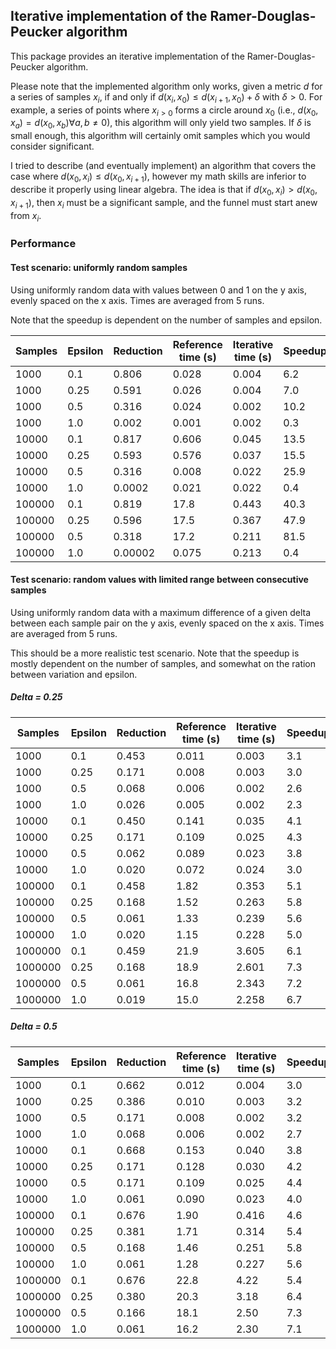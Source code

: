 ## Iterative implementation of the Ramer-Douglas-Peucker algorithm

This package provides an iterative implementation of the Ramer-Douglas-Peucker algorithm.

Please note that the implemented algorithm only works, given a metric $d$ for a series of samples $x_i$, if and only if $d(x_i, x_0) \leq d(x_{i+1}, x_0) + \delta$ with $\delta > 0$. For example, a series of points where $x_{i>0}$ forms a circle around $x_0$ (i.e., $d(x_0, x_a) = d(x_0, x_b) \forall a,b \neq 0$), this algorithm will only yield two samples. If $\delta$ is small enough, this algorithm will certainly omit samples which you would consider significant.

I tried to describe (and eventually implement) an algorithm that covers the case where $d(x_0, x_i) \leq d(x_0, x_{i+1})$, however my math skills are inferior to describe it properly using linear algebra. The idea is that if $d(x_0, x_i) > d(x_0, x_{i+1})$, then $x_i$ must be a significant sample, and the funnel must start anew from $x_i$.

### Performance

#### Test scenario: uniformly random samples

Using uniformly random data with values between 0 and 1 on the y axis, evenly spaced on the x axis.
Times are averaged from 5 runs.

Note that the speedup is dependent on the number of samples and epsilon.

| Samples | Epsilon | Reduction | Reference time (s) | Iterative time (s) | Speedup |
|---------|---------|-----------|--------------------|--------------------|---------|
| 1000    | 0.1     | 0.806     | 0.028              | 0.004              | 6.2     |
| 1000    | 0.25    | 0.591     | 0.026              | 0.004              | 7.0     |
| 1000    | 0.5     | 0.316     | 0.024              | 0.002              | 10.2    |
| 1000    | 1.0     | 0.002     | 0.001              | 0.002              | 0.3     |
| 10000   | 0.1     | 0.817     | 0.606              | 0.045              | 13.5    |
| 10000   | 0.25    | 0.593     | 0.576              | 0.037              | 15.5    |
| 10000   | 0.5     | 0.316     | 0.008              | 0.022              | 25.9    |
| 10000   | 1.0     | 0.0002    | 0.021              | 0.022              | 0.4     |
| 100000  | 0.1     | 0.819     | 17.8               | 0.443              | 40.3    |
| 100000  | 0.25    | 0.596     | 17.5               | 0.367              | 47.9    |
| 100000  | 0.5     | 0.318     | 17.2               | 0.211              | 81.5    |
| 100000  | 1.0     | 0.00002   | 0.075              | 0.213              | 0.4     |

#### Test scenario: random values with limited range between consecutive samples

Using uniformly random data with a maximum difference of a given delta between each sample pair on the y axis, evenly
spaced on the x axis.
Times are averaged from 5 runs.

This should be a more realistic test scenario.
Note that the speedup is mostly dependent on the number of samples, and somewhat on the ration between variation and
epsilon.

##### Delta = 0.25

| Samples | Epsilon | Reduction | Reference time (s) | Iterative time (s) | Speedup |
|---------|---------|-----------|--------------------|--------------------|---------|
| 1000    | 0.1     | 0.453     | 0.011              | 0.003              | 3.1     |
| 1000    | 0.25    | 0.171     | 0.008              | 0.003              | 3.0     |
| 1000    | 0.5     | 0.068     | 0.006              | 0.002              | 2.6     |
| 1000    | 1.0     | 0.026     | 0.005              | 0.002              | 2.3     |
| 10000   | 0.1     | 0.450     | 0.141              | 0.035              | 4.1     |
| 10000   | 0.25    | 0.171     | 0.109              | 0.025              | 4.3     |
| 10000   | 0.5     | 0.062     | 0.089              | 0.023              | 3.8     |
| 10000   | 1.0     | 0.020     | 0.072              | 0.024              | 3.0     |
| 100000  | 0.1     | 0.458     | 1.82               | 0.353              | 5.1     |
| 100000  | 0.25    | 0.168     | 1.52               | 0.263              | 5.8     |
| 100000  | 0.5     | 0.061     | 1.33               | 0.239              | 5.6     |
| 100000  | 1.0     | 0.020     | 1.15               | 0.228              | 5.0     |
| 1000000 | 0.1     | 0.459     | 21.9               | 3.605              | 6.1     |
| 1000000 | 0.25    | 0.168     | 18.9               | 2.601              | 7.3     |
| 1000000 | 0.5     | 0.061     | 16.8               | 2.343              | 7.2     |
| 1000000 | 1.0     | 0.019     | 15.0               | 2.258              | 6.7     |

##### Delta = 0.5

| Samples | Epsilon | Reduction | Reference time (s) | Iterative time (s) | Speedup |
|---------|---------|-----------|--------------------|--------------------|---------|
| 1000    | 0.1     | 0.662     | 0.012              | 0.004              | 3.0     |
| 1000    | 0.25    | 0.386     | 0.010              | 0.003              | 3.2     |
| 1000    | 0.5     | 0.171     | 0.008              | 0.002              | 3.2     |
| 1000    | 1.0     | 0.068     | 0.006              | 0.002              | 2.7     |
| 10000   | 0.1     | 0.668     | 0.153              | 0.040              | 3.8     |
| 10000   | 0.25    | 0.171     | 0.128              | 0.030              | 4.2     |
| 10000   | 0.5     | 0.171     | 0.109              | 0.025              | 4.4     |
| 10000   | 1.0     | 0.061     | 0.090              | 0.023              | 4.0     |
| 100000  | 0.1     | 0.676     | 1.90               | 0.416              | 4.6     |
| 100000  | 0.25    | 0.381     | 1.71               | 0.314              | 5.4     |
| 100000  | 0.5     | 0.168     | 1.46               | 0.251              | 5.8     |
| 100000  | 1.0     | 0.061     | 1.28               | 0.227              | 5.6     |
| 1000000 | 0.1     | 0.676     | 22.8               | 4.22               | 5.4     |
| 1000000 | 0.25    | 0.380     | 20.3               | 3.18               | 6.4     |
| 1000000 | 0.5     | 0.166     | 18.1               | 2.50               | 7.3     |
| 1000000 | 1.0     | 0.061     | 16.2               | 2.30               | 7.1     |
